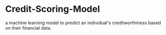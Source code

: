 # Credit-Scoring-Model
a machine learning model to predict an individual's creditworthiness based on their financial data.

